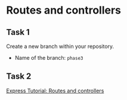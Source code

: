 # Routes and controllers

## Task 1

Create a new branch within your repository.

- Name of the branch: `phase3`

## Task 2

[Express Tutorial: Routes and controllers](https://developer.mozilla.org/en-US/docs/Learn/Server-side/Express_Nodejs/routes#routes_needed_for_the_locallibrary)
